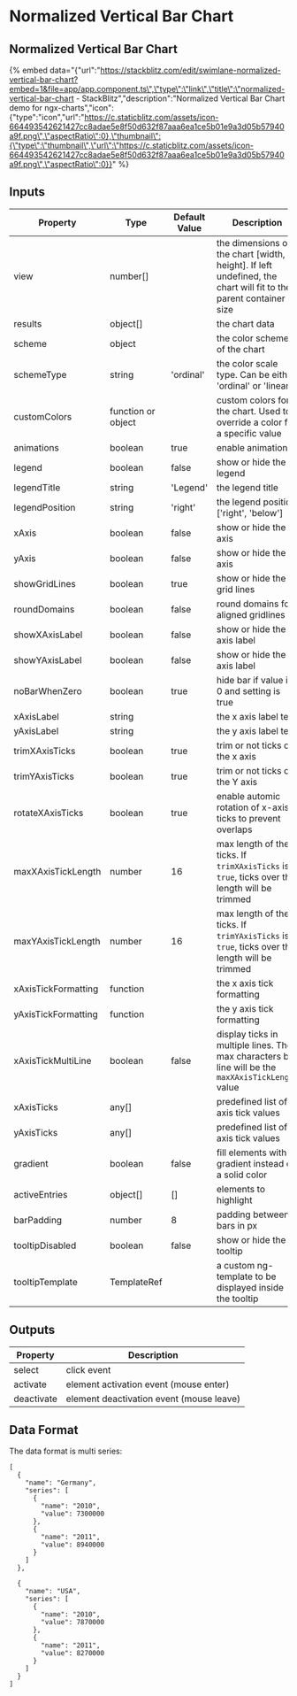 # Normalized Vertical Bar Chart

## Normalized Vertical Bar Chart

{% embed data="{\"url\":\"https://stackblitz.com/edit/swimlane-normalized-vertical-bar-chart?embed=1&file=app/app.component.ts\",\"type\":\"link\",\"title\":\"normalized-vertical-bar-chart - StackBlitz\",\"description\":\"Normalized Vertical Bar Chart demo for ngx-charts\",\"icon\":{\"type\":\"icon\",\"url\":\"https://c.staticblitz.com/assets/icon-664493542621427cc8adae5e8f50d632f87aaa6ea1ce5b01e9a3d05b57940a9f.png\",\"aspectRatio\":0},\"thumbnail\":{\"type\":\"thumbnail\",\"url\":\"https://c.staticblitz.com/assets/icon-664493542621427cc8adae5e8f50d632f87aaa6ea1ce5b01e9a3d05b57940a9f.png\",\"aspectRatio\":0}}" %}

## Inputs

| Property            | Type               | Default Value | Description                                                                                                       |
| ------------------- | ------------------ | ------------- | ----------------------------------------------------------------------------------------------------------------- |
| view                | number\[\]         |               | the dimensions of the chart \[width, height\]. If left undefined, the chart will fit to the parent container size |
| results             | object\[\]         |               | the chart data                                                                                                    |
| scheme              | object             |               | the color scheme of the chart                                                                                     |
| schemeType          | string             | 'ordinal'     | the color scale type. Can be either 'ordinal' or 'linear'                                                         |
| customColors        | function or object |               | custom colors for the chart. Used to override a color for a specific value                                        |
| animations          | boolean            | true          | enable animations                                                                                                 |
| legend              | boolean            | false         | show or hide the legend                                                                                           |
| legendTitle         | string             | 'Legend'      | the legend title                                                                                                  |
| legendPosition      | string             | 'right'       | the legend position ['right', 'below']                                                                            |
| xAxis               | boolean            | false         | show or hide the x axis                                                                                           |
| yAxis               | boolean            | false         | show or hide the y axis                                                                                           |
| showGridLines       | boolean            | true          | show or hide the grid lines                                                                                       |
| roundDomains        | boolean            | false         | round domains for aligned gridlines                                                                               |
| showXAxisLabel      | boolean            | false         | show or hide the x axis label                                                                                     |
| showYAxisLabel      | boolean            | false         | show or hide the y axis label                                                                                     |
| noBarWhenZero       | boolean            | true          | hide bar if value is 0 and setting is true                                                                        |
| xAxisLabel          | string             |               | the x axis label text                                                                                             |
| yAxisLabel          | string             |               | the y axis label text                                                                                             |
| trimXAxisTicks      | boolean            | true          | trim or not ticks on the x axis                                                                                   |
| trimYAxisTicks      | boolean            | true          | trim or not ticks on the Y axis                                                                                   |
| rotateXAxisTicks    | boolean            | true          | enable automic rotation of x-axis ticks to prevent overlaps                                                       |
| maxXAxisTickLength  | number             | 16            | max length of the ticks. If `trimXAxisTicks` is `true`, ticks over this length will be trimmed                    |
| maxYAxisTickLength  | number             | 16            | max length of the ticks. If `trimYAxisTicks` is `true`, ticks over this length will be trimmed                    |
| xAxisTickFormatting | function           |               | the x axis tick formatting                                                                                        |
| yAxisTickFormatting | function           |               | the y axis tick formatting                                                                                        |
| xAxisTickMultiLine  | boolean            | false         | display ticks in multiple lines. The max characters by line will be the `maxXAxisTickLength` value                |
| xAxisTicks          | any\[\]            |               | predefined list of x axis tick values                                                                             |
| yAxisTicks          | any\[\]            |               | predefined list of y axis tick values                                                                             |
| gradient            | boolean            | false         | fill elements with a gradient instead of a solid color                                                            |
| activeEntries       | object\[\]         | \[\]          | elements to highlight                                                                                             |
| barPadding          | number             | 8             | padding between bars in px                                                                                        |
| tooltipDisabled     | boolean            | false         | show or hide the tooltip                                                                                          |
| tooltipTemplate     | TemplateRef        |               | a custom ng-template to be displayed inside the tooltip                                                           |

## Outputs

| Property   | Description                                |
| ---------- | ------------------------------------------ |
| select     | click event                                |
| activate   | element activation event \(mouse enter\)   |
| deactivate | element deactivation event \(mouse leave\) |

## Data Format

The data format is multi series:

```text
[
  {
    "name": "Germany",
    "series": [
      {
        "name": "2010",
        "value": 7300000
      },
      {
        "name": "2011",
        "value": 8940000
      }
    ]
  },

  {
    "name": "USA",
    "series": [
      {
        "name": "2010",
        "value": 7870000
      },
      {
        "name": "2011",
        "value": 8270000
      }
    ]
  }
]
```
